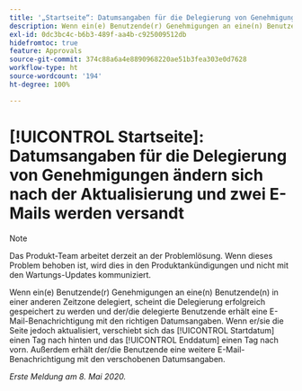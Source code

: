```yaml
---
title: '„Startseite“: Datumsangaben für die Delegierung von Genehmigungen ändern sich nach der Aktualisierung und zwei E-Mails werden versandt'
description: Wenn ein(e) Benutzende(r) Genehmigungen an eine(n) Benutzende(n) in einer anderen Zeitzone delegiert, scheint die Delegierung erfolgreich gespeichert zu werden und der/die delegierte Benutzende erhält eine E-Mail-Benachrichtigung mit den richtigen Datumsangaben. Wenn er/sie die Seite jedoch aktualisiert, verschiebt sich das Startdatum einen Tag nach hinten und das Enddatum einen Tag nach vorn. Außerdem erhält der/die Benutzende eine weitere E-Mail-Benachrichtigung mit den verschobenen Datumsangaben.
exl-id: 0dc3bc4c-b6b3-489f-aa4b-c925009512db
hidefromtoc: true
feature: Approvals
source-git-commit: 374c88a6a4e8890968220ae51b3fea303e0d7628
workflow-type: ht
source-wordcount: '194'
ht-degree: 100%

---
```


# [!UICONTROL Startseite]: Datumsangaben für die Delegierung von Genehmigungen ändern sich nach der Aktualisierung und zwei E-Mails werden versandt

>[!NOTE]
>
>Das Produkt-Team arbeitet derzeit an der Problemlösung. Wenn dieses Problem behoben ist, wird dies in den Produktankündigungen und nicht mit den Wartungs-Updates kommuniziert.

Wenn ein(e) Benutzende(r) Genehmigungen an eine(n) Benutzende(n) in einer anderen Zeitzone delegiert, scheint die Delegierung erfolgreich gespeichert zu werden und der/die delegierte Benutzende erhält eine E-Mail-Benachrichtigung mit den richtigen Datumsangaben. Wenn er/sie die Seite jedoch aktualisiert, verschiebt sich das [!UICONTROL Startdatum] einen Tag nach hinten und das [!UICONTROL Enddatum] einen Tag nach vorn. Außerdem erhält der/die Benutzende eine weitere E-Mail-Benachrichtigung mit den verschobenen Datumsangaben.


_Erste Meldung am 8. Mai 2020._
